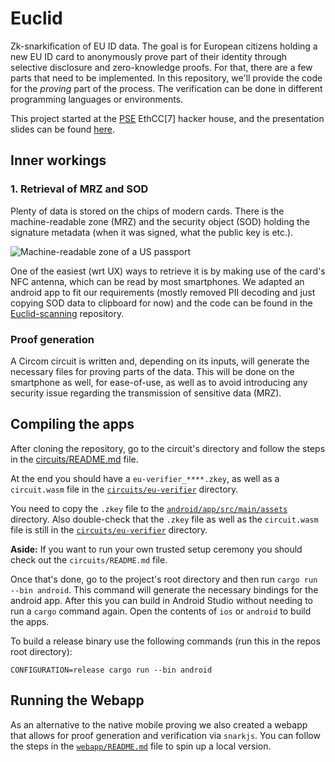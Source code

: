 # Euclid

Zk-snarkification of EU ID data. The goal is for European citizens holding a new EU ID card to anonymously prove part of their identity through selective disclosure and zero-knowledge proofs. For that, there are a few parts that need to be implemented. In this repository, we'll provide the code for the _proving_ part of the process. The verification can be done in different programming languages or environments.

This project started at the [PSE](https://pse.dev) EthCC[7] hacker house, and the presentation slides can be found [here](./euclid-zk-proofs-for-eu-id-cards.pdf).

## Inner workings

### 1. Retrieval of MRZ and SOD

Plenty of data is stored on the chips of modern cards. There is the machine-readable zone (MRZ) and the security object (SOD) holding the signature metadata (when it was signed, what the public key is etc.).

![Machine-readable zone of a US passport](https://upload.wikimedia.org/wikipedia/commons/7/7e/Mrp_image.gif)

One of the easiest (wrt UX) ways to retrieve it is by making use of the card's NFC antenna, which can be read by most smartphones. We adapted an android app to fit our requirements (mostly removed PII decoding and just copying SOD data to clipboard for now) and the code can be found in the [Euclid-scanning](https://github.com/0xSileo/Euclid-scanning) repository.

### Proof generation

A Circom circuit is written and, depending on its inputs, will generate the necessary files for proving parts of the data. This will be done on the smartphone as well, for ease-of-use, as well as to avoid introducing any security issue regarding the transmission of sensitive data (MRZ).

## Compiling the apps

After cloning the repository, go to the circuit's directory and follow the steps in the [circuits/README.md](./circuits/README.md) file.

At the end you should have a `eu-verifier_****.zkey`, as well as a `circuit.wasm` file in the [`circuits/eu-verifier`](./circuits/eu-verifier) directory.

You need to copy the `.zkey` file to the [`android/app/src/main/assets`](./android/app/src/main/assets) directory. Also double-check that the `.zkey` file as well as the `circuit.wasm` file is still in the [`circuits/eu-verifier`](./circuits/eu-verifier) directory.

**Aside:** If you want to run your own trusted setup ceremony you should check out the `circuits/README.md` file.

Once that's done, go to the project's root directory and then run `cargo run --bin android`. This command will generate the necessary bindings for the android app. After this you can build in Android Studio without needing to run a `cargo` command again. Open the contents of `ios` or `android` to build the apps.

To build a release binary use the following commands (run this in the repos root directory):

```
CONFIGURATION=release cargo run --bin android
```

## Running the Webapp

As an alternative to the native mobile proving we also created a webapp that allows for proof generation and verification via `snarkjs`. You can follow the steps in the [`webapp/README.md`](/webapp/README.md) file to spin up a local version.

